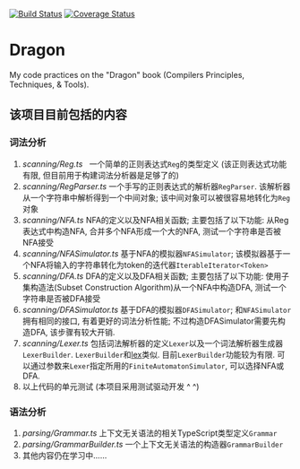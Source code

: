[![Build Status](https://img.shields.io/travis/shinima/dragon/master.svg?style=flat-square)](https://travis-ci.org/shinima/dragon) [![Coverage Status](https://img.shields.io/coveralls/shinima/dragon/master.svg?style=flat-square)](https://coveralls.io/github/shinima/dragon?branch=master)

# Dragon

My code practices on the "Dragon" book (Compilers Principles, Techniques, & Tools).

## 该项目目前包括的内容

### 词法分析

1. *scanning/Reg.ts*   一个简单的正则表达式`Reg`的类型定义 (该正则表达式功能有限, 但目前用于构建词法分析器是足够了的)
2. *scanning/RegParser.ts*  一个手写的正则表达式的解析器`RegParser`. 该解析器从一个字符串中解析得到一个中间对象; 该中间对象可以被很容易地转化为`Reg`对象
3. *scanning/NFA.ts*  NFA的定义以及NFA相关函数; 主要包括了以下功能: 从Reg表达式中构造NFA, 合并多个NFA形成一个大的NFA, 测试一个字符串是否被NFA接受
4. *scanning/NFASimulator.ts*  基于NFA的模拟器`NFASimulator`; 该模拟器基于一个NFA将输入的字符串转化为token的迭代器`IterableIterator<Token>`
5. *scanning/DFA.ts*  DFA的定义以及DFA相关函数; 主要包括了以下功能: 使用子集构造法(Subset Construction Algorithm)从一个NFA中构造DFA, 测试一个字符串是否被DFA接受
6. *scanning/DFASimulator.ts*  基于DFA的模拟器`DFASimulator`; 和`NFASimulator`拥有相同的接口, 有着更好的词法分析性能; 不过构造DFASimulator需要先构造DFA, 该步骤有较大开销.
7. *scanning/Lexer.ts*  包括词法解析器的定义`Lexer`以及一个词法解析器生成器`LexerBuilder`. `LexerBuilder`和[lex](http://dinosaur.compilertools.net/)类似. 目前`LexerBuilder`功能较为有限.  可以通过参数来`Lexer`指定所用的`FiniteAutomatonSimulator`, 可以选择NFA或DFA.
8. 以上代码的单元测试 (本项目采用测试驱动开发 ^ ^)

### 语法分析

1. *parsing/Grammar.ts*  上下文无关语法的相关TypeScript类型定义`Grammar`
2. *parsing/GrammarBuilder.ts* 一个上下文无关语法的构造器`GrammarBuilder`
3. 其他内容仍在学习中......

